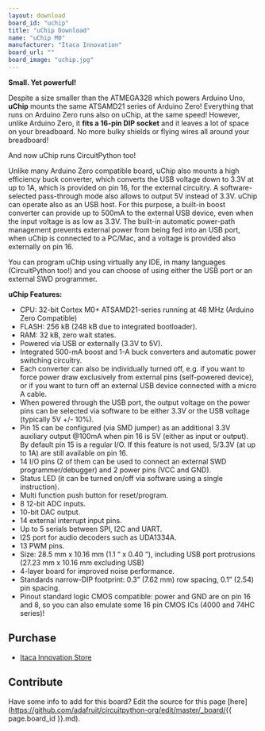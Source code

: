 ```yaml
---
layout: download
board_id: "uchip"
title: "uChip Download"
name: "uChip M0"
manufacturer: "Itaca Innovation"
board_url: ""
board_image: "uchip.jpg"
---
```


**Small. Yet powerful!**

Despite a size smaller than the ATMEGA328 which powers Arduino Uno, **uChip** mounts the same ATSAMD21 series of Arduino Zero! Everything that runs on Arduino Zero runs also on uChip, at the same speed! However, unlike Arduino Zero, it **fits a 16-pin DIP socket** and it leaves a lot of space on your breadboard. No more bulky shields or flying wires all around your breadboard!

And now uChip runs CircuitPython too!

Unlike many Arduino Zero compatible board, uChip also mounts a high efficiency buck converter, which converts the USB voltage down to 3.3V at up to 1A, which is provided on pin 16, for the external circuitry. A software-selected pass-through mode also allows to output 5V instead of 3.3V. 
uChip can operate also as an USB host. For this purpose, a built-in boost converter can provide up to 500mA to the external USB device, even when the input voltage is as low as 3.3V. The built-in automatic power-path management prevents external power from being fed into an USB port, when uChip is connected to a PC/Mac, and a voltage is provided also externally on pin 16.

You can program uChip using virtually any IDE, in many languages (CircuitPython too!) and you can choose of using either the USB port or an external SWD programmer.

**uChip Features:**

* CPU: 32-bit Cortex M0+ ATSAMD21-series running at 48 MHz (Arduino Zero Compatible)
* FLASH: 256 kB (248 kB due to integrated bootloader).
* RAM: 32 kB, zero wait states.
* Powered via USB or externally (3.3V to 5V).
* Integrated 500-mA boost and 1-A buck converters and automatic power switching circuitry. 
* Each converter can also be individually turned off, e.g. if you want to force power draw exclusively from external pins (self-powered device), or if you want to turn off an external USB device connected with a micro A cable.
* When powered through the USB port, the output voltage on the power pins can be selected via software to be either 3.3V or the USB voltage (typically 5V +/- 10%).
* Pin 15 can be configured (via SMD jumper) as an additional 3.3V auxiliary output @100mA when pin 16 is 5V (either as input or output). By default pin 15 is a regular I/O. If this feature is not used, 5/3.3V (at up to 1A) are still available on pin 16.
* 14 I/O pins (2 of them can be used to connect an external SWD programmer/debugger) and 2 power pins (VCC and GND).
* Status LED (it can be turned on/off via software using a single instruction).
* Multi function push button for reset/program.
* 8 12-bit ADC inputs.  
* 10-bit DAC output.
* 14 external interrupt input pins.
* Up to 5 serials between SPI, I2C and UART.
* I2S port for audio decoders such as  UDA1334A.
* 13 PWM pins.
* Size: 28.5 mm x 10.16 mm (1.1 “ x 0.40 “), including USB port protrusions (27.23 mm x 10.16 mm excluding USB)
* 4-layer board for improved noise performance.
* Standards narrow-DIP footprint: 0.3” (7.62 mm) row spacing, 0.1” (2.54) pin spacing.
* Pinout standard logic CMOS compatible: power and GND are on pin 16 and 8, so you can also emulate some 16 pin CMOS ICs (4000 and 74HC series)!  

## Purchase

* [Itaca Innovation Store](https://shop.itaca-innovation.com)

## Contribute

Have some info to add for this board? Edit the source for this page [here](https://github.com/adafruit/circuitpython-org/edit/master/_board/{{ page.board_id }}.md).
